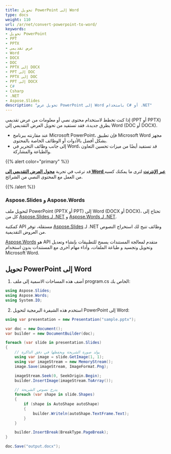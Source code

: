 ```yaml
---
title: تحويل PowerPoint إلى Word
type: docs
weight: 110
url: /ar/net/convert-powerpoint-to-word/
keywords:
- تحويل PowerPoint
- PPT
- PPTX
- عرض تقديمي
- Word
- DOCX
- DOC
- PPTX إلى DOCX
- PPT إلى DOC
- PPTX إلى DOC
- PPT إلى DOCX
- C#
- Csharp
- .NET
- Aspose.Slides
description: "تحويل عرض PowerPoint إلى Word باستخدام C# أو .NET"
---
```


إذا كنت تخطط لاستخدام محتوى نصي أو معلومات من عرض تقديمي (PPT أو PPTX) بطرق جديدة، فقد تستفيد من تحويل العرض التقديمي إلى Word (DOC أو DOCX).

* عند مقارنته ببرنامج Microsoft PowerPoint، فإن تطبيق Microsoft Word مجهز بشكل أفضل بالأدوات أو الوظائف الخاصة بالمحتوى.
* إلى جانب وظائف التحرير في Word، قد تستفيد أيضًا من ميزات تحسين التعاون والطباعة والمشاركة.

{{% alert color="primary" %}} 

قد ترغب في تجربة [**محول العرض التقديمي إلى Word عبر الإنترنت**](https://products.aspose.app/slides/conversion/ppt-to-word) لترى ما يمكنك كسبه من العمل مع المحتوى النصي من الشرائح.

{{% /alert %}} 

### **Aspose.Slides و Aspose.Words**

لتحويل ملف PowerPoint (PPTX أو PPT) إلى Word (DOCX أو DOCX)، تحتاج إلى كل من [Aspose.Slides لـ .NET](https://products.aspose.com/slides/net/) و [Aspose.Words لـ .NET](https://products.aspose.com/words/net/).

كمكتبة API مستقلة، توفر [Aspose.Slides](https://products.aspose.app/slides) لـ .NET وظائف تتيح لك استخراج النصوص من العروض التقديمية.

[Aspose.Words](https://docs.aspose.com/words/net/) هو API متقدم لمعالجة المستندات يسمح للتطبيقات بإنشاء وتعديل وتحويل وتجسيد و طباعة الملفات، وأداء مهام أخرى مع المستندات بدون استخدام Microsoft Word.

## **تحويل PowerPoint إلى Word**

1. أضف هذه المساحات الاسمية إلى ملف program.cs الخاص بك:

```c#
using Aspose.Slides;
using Aspose.Words;
using System.IO;
```

2. استخدم هذه الشيفرة البرمجية لتحويل PowerPoint إلى Word:

```c#
using var presentation = new Presentation("sample.pptx");

var doc = new Document();
var builder = new DocumentBuilder(doc);

foreach (var slide in presentation.Slides)
{
    // يولد صورة الشريحة ويحفظها في دفق الذاكرة
    using var image = slide.GetImage(1, 1);
    using var imageStream = new MemoryStream();
    image.Save(imageStream, ImageFormat.Png);

    imageStream.Seek(0, SeekOrigin.Begin);
    builder.InsertImage(imageStream.ToArray());

    // يدرج نصوص الشريحة
    foreach (var shape in slide.Shapes)
    {
        if (shape is AutoShape autoShape)
        {
            builder.Writeln(autoShape.TextFrame.Text);
        }
    }

    builder.InsertBreak(BreakType.PageBreak);
}

doc.Save("output.docx");
```